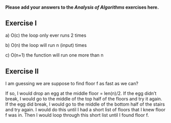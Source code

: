 #### Please add your answers to the ***Analysis of  Algorithms*** exercises here.

## Exercise I

a)
O(c) the loop only ever runs 2 times

b)
O(n) the loop will run n (input) times

c)
O(n+1) the function will run one more than n
## Exercise II

I am guessing we are suppose to find floor f as fast as we can?

If so, I would drop an egg at the middle floor = len(n)/2. If the egg didn’t break, I would go to the middle of the top half of the floors and try it again. If the egg did break, I would go to the middle of the bottom half of the stairs and try again. I would do this until I had a short list of floors that I knew floor f was in. Then I would loop through this short list until I found floor f.


